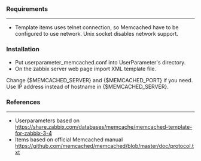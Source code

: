### Requirements
-----
* Template items uses telnet connection, so Memcached have to be configured to use network.
Unix socket disables network support.

### Installation
* Put userparameter_memcached.conf into UserParameter's directory.
* On the zabbix server web page import XML template file.

Change {$MEMCACHED_SERVER} and {$MEMCACHED_PORT} if you need.
Use IP address instead of hostname in {$MEMCACHED_SERVER}.

### References
-----
* Userparameters based on https://share.zabbix.com/databases/memcache/memcached-template-for-zabbix-3-4
* Items based on official Memcached manual https://github.com/memcached/memcached/blob/master/doc/protocol.txt

